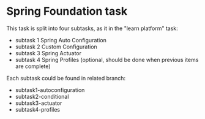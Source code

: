 # Spring Foundation task

This task is split into four subtasks, as it in the "learn platform" task:
- subtask 1 Spring Auto Configuration
- subtask 2 Custom Configuration
- subtask 3 Spring Actuator
- subtask 4 Spring Profiles (optional, should be done when previous items are complete) 

Each subtask could be found in related branch:
- subtask1-autoconfiguration
- subtask2-conditional
- subtask3-actuator
- subtask4-profiles